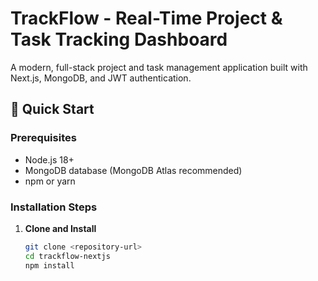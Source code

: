 # TrackFlow - Real-Time Project & Task Tracking Dashboard

A modern, full-stack project and task management application built with Next.js, MongoDB, and JWT authentication.

## 🚀 Quick Start

### Prerequisites
- Node.js 18+ 
- MongoDB database (MongoDB Atlas recommended)
- npm or yarn

### Installation Steps

1. **Clone and Install**
   ```bash
   git clone <repository-url>
   cd trackflow-nextjs
   npm install
